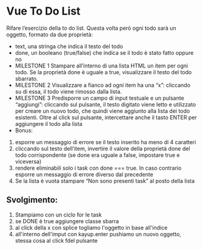 Vue To Do List
===
Rifare l’esercizio della to do list.
Questa volta però ogni todo sarà un oggetto, formato da due proprietà:
- text, una stringa che indica il testo del todo
- done, un booleano (true/false) che indica se il todo è stato fatto oppure no
- MILESTONE 1
Stampare all’interno di una lista HTML un item per ogni todo.
Se la proprietà done è uguale a true, visualizzare il testo del todo sbarrato.
- MILESTONE 2
Visualizzare a fianco ad ogni item ha una “x”: cliccando su di essa, il todo viene rimosso dalla lista.
- MILESTONE 3
Predisporre un campo di input testuale e un pulsante “aggiungi”: cliccando sul pulsante, il testo digitato viene letto e utilizzato per creare un nuovo todo, che quindi viene aggiunto alla lista dei todo esistenti.
Oltre al click sul pulsante, intercettare anche il tasto ENTER per aggiungere il todo alla lista
- Bonus:
1. esporre un messaggio di errore se il testo inserito ha meno di 4 caratteri
2. cliccando sul testo dell’item, invertire il valore della proprietà done del todo corrispondente (se done era uguale a false, impostare true e viceversa)
3. rendere eliminabili solo i task con done === true. In caso contrario esporre un messaggio di errore diverso dal precedente
4. Se la lista è vuota stampare “Non sono presenti task” al posto della lista

 ## Svolgimento: 
 1. Stampiamo con un ciclo for le task
 2. se DONE è true aggiungere classe sbarra
 3. al click della x con splice togliamo l'oggetto in base all'indice
 4. all'interno dell'imput con kayup.enter pushiamo un nuovo oggetto, stessa cosa al click fdel pulsante
 

